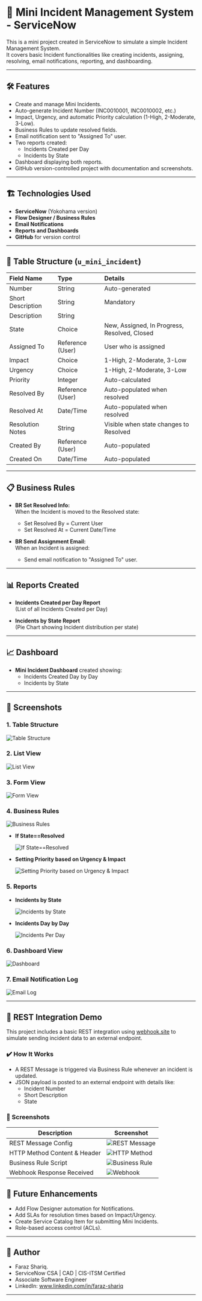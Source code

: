 # 🚀 Mini Incident Management System - ServiceNow

This is a mini project created in ServiceNow to simulate a simple Incident Management System.  
It covers basic Incident functionalities like creating incidents, assigning, resolving, email notifications, reporting, and dashboarding.

---

## 🛠️ Features

- Create and manage Mini Incidents.
- Auto-generate Incident Number (INC0010001, INC0010002, etc.)
- Impact, Urgency, and automatic Priority calculation (1-High, 2-Moderate, 3-Low).
- Business Rules to update resolved fields.
- Email notification sent to "Assigned To" user.
- Two reports created:
  - Incidents Created per Day
  - Incidents by State
- Dashboard displaying both reports.
- GitHub version-controlled project with documentation and screenshots.

---

## 🏗️ Technologies Used

- **ServiceNow** (Yokohama version)
- **Flow Designer / Business Rules**
- **Email Notifications**
- **Reports and Dashboards**
- **GitHub** for version control

---

## 🧩 Table Structure (`u_mini_incident`)

| Field Name         | Type            | Details                   |
|:-------------------|:----------------|:---------------------------|
| Number             | String           | Auto-generated             |
| Short Description  | String           | Mandatory                  |
| Description        | String           |                            |
| State              | Choice           | New, Assigned, In Progress, Resolved, Closed |
| Assigned To        | Reference (User) | User who is assigned       |
| Impact             | Choice           | 1-High, 2-Moderate, 3-Low   |
| Urgency            | Choice           | 1-High, 2-Moderate, 3-Low   |
| Priority           | Integer          | Auto-calculated             |
| Resolved By        | Reference (User) | Auto-populated when resolved |
| Resolved At        | Date/Time        | Auto-populated when resolved |
| Resolution Notes   | String           | Visible when state changes to Resolved |
| Created By         | Reference (User) | Auto-populated             |
| Created On         | Date/Time        | Auto-populated             |

---

## 📋 Business Rules

- **BR Set Resolved Info:**  
  When the Incident is moved to the Resolved state:
  - Set Resolved By = Current User
  - Set Resolved At = Current Date/Time

- **BR Send Assignment Email:**  
  When an Incident is assigned:
  - Send email notification to "Assigned To" user.

---

## 📊 Reports Created

- **Incidents Created per Day Report**  
  (List of all Incidents Created per Day)

- **Incidents by State Report**  
  (Pie Chart showing Incident distribution per state)

---

## 📈 Dashboard

- **Mini Incident Dashboard** created showing:
  - Incidents Created Day by Day
  - Incidents by State

---

## 📸 Screenshots

### 1. Table Structure

![Table Structure](screenshots/table_structure.png)

### 2. List View

![List View](screenshots/incident_list_view.png)

### 3. Form View

![Form View](screenshots/incident_form_view.png)

### 4. Business Rules

![Business Rules](screenshots/business_rules.png)

- **If State==Resolved**
  
  ![If State==Resolved](screenshots/br_set_resolved.png)
  
- **Setting Priority based on Urgency & Impact**
  
  ![Setting Priority based on Urgency & Impact](screenshots/br_priority.png)

### 5. Reports

- **Incidents by State**
  
  ![Incidents by State](screenshots/reports_incidents_per_day.png)
  
- **Incidents Day by Day**
  
  ![Incidents Per Day](screenshots/reports_by_state.png)

### 6. Dashboard View

![Dashboard](screenshots/dashboard_view.png)

### 7. Email Notification Log

![Email Log](screenshots/email_log.png)

---

## 🔄 REST Integration Demo

This project includes a basic REST integration using [webhook.site](https://webhook.site) to simulate sending incident data to an external endpoint.

### ✔️ How It Works
- A REST Message is triggered via Business Rule whenever an incident is updated.
- JSON payload is posted to an external endpoint with details like:
  - Incident Number
  - Short Description
  - State

### 📸 Screenshots

| Description                    | Screenshot |
|-------------------------------|------------|
| REST Message Config            | ![REST Message](screenshots/rest_message_config.png) |
| HTTP Method Content & Header  | ![HTTP Method](screenshots/rest_message_http_method.png) |
| Business Rule Script           | ![Business Rule](screenshots/business_rule_rest_call.png) |
| Webhook Response Received      | ![Webhook](screenshots/webhook_response.png) |


## 🎯 Future Enhancements

- Add Flow Designer automation for Notifications.
- Add SLAs for resolution times based on Impact/Urgency.
- Create Service Catalog Item for submitting Mini Incidents.
- Role-based access control (ACLs).

---

## 🧠 Author

- Faraz Shariq.
- ServiceNow CSA | CAD | CIS-ITSM Certified
- Associate Software Engineer
- LinkedIn: www.linkedin.com/in/faraz-shariq

---
